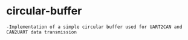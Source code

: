# circular-buffer
    -Implementation of a simple circular buffer used for UART2CAN and CAN2UART data transmission
